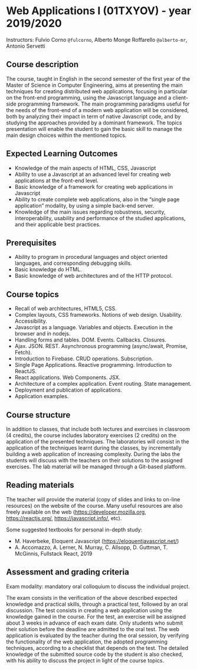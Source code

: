 # Web Applications I (01TXYOV) - year 2019/2020

Instructors: Fulvio Corno `@fulcorno`, Alberto Monge Roffarello `@alberto-mr`, Antonio Servetti

## Course description

The course, taught in English in the second semester of the first year of the Master of Science in Computer Engineering, aims at presenting the main techniques for creating distributed web applications, focusing in particular on the front-end programming, using the Javascript language and a client-side programming framework.
The main programming paradigms useful for the needs of the front-end of a modern web application will be considered, both by analyzing their impact in term of native Javascript code, and by studying the approaches provided by a dominant framework.
The topics presentation will enable the student to gain the basic skill to manage the main design choices within the mentioned topics.

## Expected Learning Outcomes

- Knowledge of the main aspects of HTML, CSS, Javascript
- Ability to use a Javascript at an advanced level for creating web applications at the front-end level.
- Basic knowledge of a framework for creating web applications in Javascript
- Ability to create complete web applications, also in the “single page application” modality, by using a simple back-end server.
- Knowledge of the main issues regarding robustness, security, interoperability, usability and performance of the studied applications, and their applicable best practices.


## Prerequisites

- Ability to program in procedural languages and object oriented languages, and corresponding debugging skills.
- Basic knowledge do HTML.
- Basic knowledge of web architectures and of the HTTP protocol.

## Course topics

- Recall of web architectures, HTML5, CSS.
- Complex layouts, CSS frameworks. Notions of web design. Usability. Accessibility.
- Javascript as a language. Variables and objects. Execution in the browser and in nodejs.
- Handling forms and tables. DOM. Events. Callbacks. Closures.
- Ajax. JSON. REST. Asynchronous programming (async/await, Promise, Fetch).
- Introduction to Firebase. CRUD operations. Subscription.
- Single Page Applications. Reactive programming. Introduction to ReactJS.
- React applications. Web Components. JSX.
- Architecture of a complex application. Event routing. State management.
- Deployment and publication of applications.
- Application examples.

## Course structure

In addition to classes, that include both lectures and exercises in classroom (4 credits), the course includes laboratory exercises (2 credits) on the application of the presented techniques.
The laboratories will consist in the application of the techniques learnt during the classes, by incrementally building a web application of increasing complexity. During the labs the students will discuss with the teachers on their solutions to the assigned exercises. The lab material will be managed through a Git-based platform.

## Reading materials

The teacher will provide the material (copy of slides and links to on-line resources) on the website of the course.
Many useful resources are also freely available on the web (<https://developer.mozilla.org>, <https://reactjs.org/>, <https://javascript.info/>, etc).

Some suggested textbooks for personal in-depth study:

- M. Haverbeke, Eloquent Javascript (<https://eloquentjavascript.net/>)
- A. Accomazzo, A. Lerner, N. Murray, C. Allsopp, D. Guttman, T. McGinnis, Fullstack React, 2019

## Assessment and grading criteria

Exam modality: mandatory oral colloquium to discuss the individual project.

The exam consists in the verification of the above described expected knowledge and practical skills, through a practical test, followed by an oral discussion. The test consists in creating a web application using the knowledge gained in the course.
For the test, an exercise will be assigned about 3 weeks in advance of each exam date. Only students who submit their solution before the deadline are admitted to the oral test.
The web application is evaluated by the teacher during the oral session, by verifying the functionality of the web application, the adopted programming techniques, according to a checklist that depends on the test. The detailed knowledge of the submitted source code by the student is also checked, with his ability to discuss the project in light of the course topics.